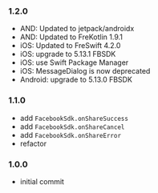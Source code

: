 ### 1.2.0 
- AND: Updated to jetpack/androidx
- AND: Updated to FreKotlin 1.9.1
- iOS: Updated to FreSwift 4.2.0
- iOS: upgrade to 5.13.1 FBSDK
- iOS: use Swift Package Manager
- iOS: MessageDialog is now deprecated
- Android: upgrade to 5.13.0 FBSDK

### 1.1.0 
- add `FacebookSdk.onShareSuccess`
- add `FacebookSdk.onShareCancel`
- add `FacebookSdk.onShareError`
- refactor


### 1.0.0 
- initial commit
